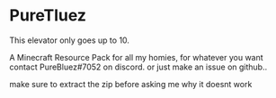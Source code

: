 # PureTluez
This elevator only goes up to 10.

A Minecraft Resource Pack for all my homies, for whatever you want contact PureBluez#7052 on discord. or just make an issue on github..

make sure to extract the zip before asking me why it doesnt work
